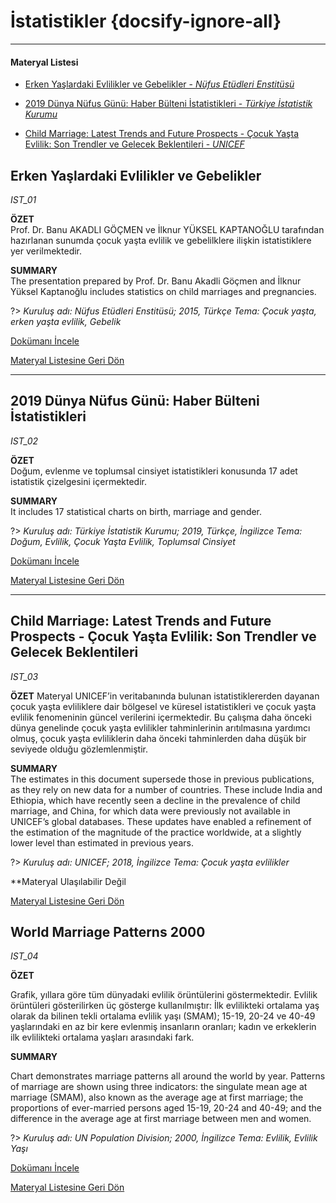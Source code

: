 # İstatistikler {docsify-ignore-all}
***
#### __Materyal Listesi__

- [Erken Yaşlardaki Evlilikler ve Gebelikler - *Nüfus Etüdleri Enstitüsü*](#erken-yaşlardaki-evlilikler-ve-gebelikler)

- [2019 Dünya Nüfus Günü: Haber Bülteni İstatistikleri - *Türkiye İstatistik Kurumu*](#_2019-dünya-nüfus-günü-haber-bülteni-İstatistikleri)

- [Child Marriage: Latest Trends and Future Prospects - Çocuk Yaşta Evlilik: Son Trendler ve Gelecek Beklentileri - *UNICEF*](#child-marriage-latest-trends-and-future-prospects-Çocuk-yaşta-evlilik-son-trendler-ve-gelecek-beklentileri)

## Erken Yaşlardaki Evlilikler ve Gebelikler
*IST_01*

**ÖZET**  
Prof. Dr. Banu AKADLI GÖÇMEN ve İlknur YÜKSEL KAPTANOĞLU tarafından hazırlanan sunumda çocuk yaşta evlilik ve gebelilklere ilişkin istatistiklere yer verilmektedir.

**SUMMARY**  
The presentation prepared by Prof. Dr. Banu Akadli Göçmen and İlknur Yüksel Kaptanoğlu includes statistics on child marriages and pregnancies.

?> *Kuruluş adı: Nüfus Etüdleri Enstitüsü; 2015, Türkçe Tema: Çocuk yaşta, erken yaşta evlilik, Gebelik*

[Dokümanı İncele](downloads\IST\IST_01.pdf ':ignore')

[Materyal Listesine Geri Dön](#materyal-listesi)

***

## 2019 Dünya Nüfus Günü: Haber Bülteni İstatistikleri
*IST_02*

**ÖZET**  
Doğum, evlenme ve toplumsal cinsiyet istatistikleri konusunda 17 adet istatistik çizelgesini içermektedir.

**SUMMARY**  
It includes 17 statistical charts on birth, marriage and gender. 

?> *Kuruluş adı: Türkiye İstatistik Kurumu; 2019, Türkçe, İngilizce Tema: Doğum, Evlilik, Çocuk Yaşta Evlilik, Toplumsal Cinsiyet*

[Dokümanı İncele](downloads\addon\IST_02.xls ':ignore')

[Materyal Listesine Geri Dön](#materyal-listesi)

***

## Child Marriage: Latest Trends and Future Prospects - Çocuk Yaşta Evlilik: Son Trendler ve Gelecek Beklentileri
*IST_03*

**ÖZET**
Materyal UNICEF’in veritabanında bulunan istatistiklererden dayanan çocuk yaşta evliliklere dair bölgesel ve küresel istatistikleri ve çocuk yaşta evlilik fenomeninin güncel verilerini içermektedir. Bu çalışma daha önceki dünya genelinde çocuk yaşta evlilikler tahminlerinin arıtılmasına yardımcı olmuş, çocuk yaşta evliliklerin daha önceki tahminlerden daha düşük bir seviyede olduğu gözlemlenmiştir.

**SUMMARY**  
The estimates in this document supersede those in previous publications, as they rely on new data for a number of countries. These include India and Ethiopia, which have recently seen a decline in the prevalence of child marriage, and China, for which data were previously not available in UNICEF’s global databases. These updates have enabled a refinement of the estimation of the magnitude of the practice worldwide, at a slightly lower level than
estimated in previous years.

?> *Kuruluş adı: UNICEF; 2018, İngilizce Tema: Çocuk yaşta evlilikler*
<!--
[Dokümanı İncele](downloads\addon\IST_03.pdf ':ignore')
-->
**Materyal Ulaşılabilir Değil

[Materyal Listesine Geri Dön](#materyal-listesi)

## World Marriage Patterns 2000
*IST_04*

**ÖZET** 

Grafik, yıllara göre tüm dünyadaki evlilik örüntülerini göstermektedir.  Evlilik örüntüleri gösterilirken üç gösterge kullanılmıştır: İlk evlilikteki ortalama yaş olarak da bilinen tekli ortalama evlilik yaşı (SMAM); 15-19, 20-24 ve 40-49 yaşlarındaki en az bir kere evlenmiş insanların oranları; kadın ve erkeklerin ilk evlilikteki ortalama yaşları arasındaki fark.

**SUMMARY**  

Chart demonstrates marriage patterns all around the world by year. Patterns of marriage are shown using three indicators: the singulate mean age 
at marriage (SMAM), also known as the average age at first marriage; the proportions of ever-married persons aged 15-19, 20-24 and 40-49; and the difference in the average age at first marriage between men and women.

?> *Kuruluş adı: UN Population Division; 2000, İngilizce Tema: Evlilik, Evlilik Yaşı*

[Dokümanı İncele](downloads\IST\IST_04.xls ':ignore')

[Materyal Listesine Geri Dön](#materyal-listesi)
